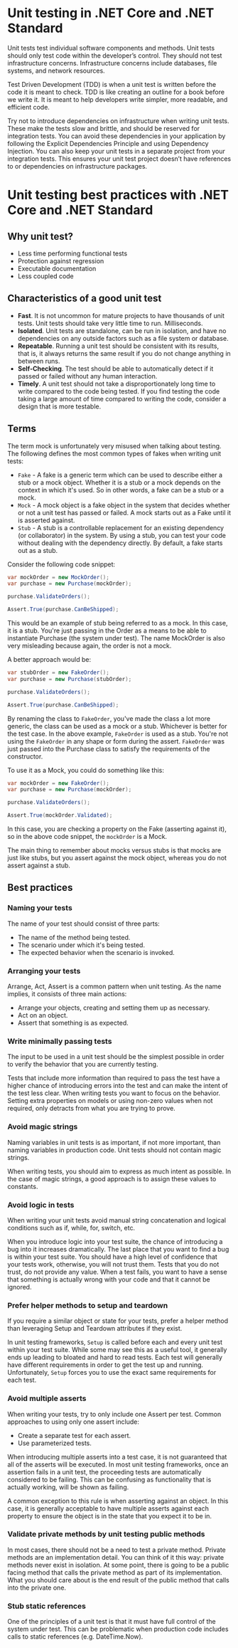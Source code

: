 # Unit testing in .NET Core and .NET Standard

Unit tests test individual software components and methods. Unit tests should only test code within the developer’s control. They should not test infrastructure concerns. Infrastructure concerns include databases, file systems, and network resources.

Test Driven Development (TDD) is when a unit test is written before the code it is meant to check. TDD is like creating an outline for a book before we write it. It is meant to help developers write simpler, more readable, and efficient code.

Try not to introduce dependencies on infrastructure when writing unit tests. These make the tests slow and brittle, and should be reserved for integration tests. You can avoid these dependencies in your application by following the Explicit Dependencies Principle and using Dependency Injection. You can also keep your unit tests in a separate project from your integration tests. This ensures your unit test project doesn’t have references to or dependencies on infrastructure packages.


# Unit testing best practices with .NET Core and .NET Standard

## **Why unit test?**
* Less time performing functional tests
* Protection against regression
* Executable documentation
* Less coupled code


## **Characteristics of a good unit test**

* **Fast**. It is not uncommon for mature projects to have thousands of unit tests. Unit tests should take very little time to run. Milliseconds.
* **Isolated**. Unit tests are standalone, can be run in isolation, and have no dependencies on any outside factors such as a file system or database.
* **Repeatable**. Running a unit test should be consistent with its results, that is, it always returns the same result if you do not change anything in between runs.
* **Self-Checking**. The test should be able to automatically detect if it passed or failed without any human interaction.
* **Timely**. A unit test should not take a disproportionately long time to write compared to the code being tested. If you find testing the code taking a large amount of time compared to writing the code, consider a design that is more testable.


## **Terms**

The term mock is unfortunately very misused when talking about testing. The following defines the most common types of fakes when writing unit tests:

* `Fake` - A fake is a generic term which can be used to describe either a stub or a mock object. Whether it is a stub or a mock depends on the context in which it's used. So in other words, a fake can be a stub or a mock.
* `Mock` - A mock object is a fake object in the system that decides whether or not a unit test has passed or failed. A mock starts out as a Fake until it is asserted against.
* `Stub` - A stub is a controllable replacement for an existing dependency (or collaborator) in the system. By using a stub, you can test your code without dealing with the dependency directly. By default, a fake starts out as a stub.

Consider the following code snippet:
```csharp
var mockOrder = new MockOrder();
var purchase = new Purchase(mockOrder);

purchase.ValidateOrders();

Assert.True(purchase.CanBeShipped);
```

This would be an example of stub being referred to as a mock. In this case, it is a stub. You're just passing in the Order as a means to be able to instantiate Purchase (the system under test). The name MockOrder is also very misleading because again, the order is not a mock.

A better approach would be:
```csharp
var stubOrder = new FakeOrder();
var purchase = new Purchase(stubOrder);

purchase.ValidateOrders();

Assert.True(purchase.CanBeShipped);
```

By renaming the class to `FakeOrder`, you've made the class a lot more generic, the class can be used as a mock or a stub. Whichever is better for the test case. In the above example, `FakeOrder` is used as a stub. You're not using the `FakeOrder` in any shape or form during the assert. `FakeOrder` was just passed into the Purchase class to satisfy the requirements of the constructor.

To use it as a Mock, you could do something like this:
```csharp
var mockOrder = new FakeOrder();
var purchase = new Purchase(mockOrder);

purchase.ValidateOrders();

Assert.True(mockOrder.Validated);
```

In this case, you are checking a property on the Fake (asserting against it), so in the above code snippet, the `mockOrder` is a Mock.

The main thing to remember about mocks versus stubs is that mocks are just like stubs, but you assert against the mock object, whereas you do not assert against a stub.


## **Best practices**

### **Naming your tests**
The name of your test should consist of three parts:
* The name of the method being tested.
* The scenario under which it's being tested.
* The expected behavior when the scenario is invoked.

### **Arranging your tests**

Arrange, Act, Assert is a common pattern when unit testing. As the name implies, it consists of three main actions:
* Arrange your objects, creating and setting them up as necessary.
* Act on an object.
* Assert that something is as expected.

### **Write minimally passing tests**
The input to be used in a unit test should be the simplest possible in order to verify the behavior that you are currently testing.

Tests that include more information than required to pass the test have a higher chance of introducing errors into the test and can make the intent of the test less clear. When writing tests you want to focus on the behavior. Setting extra properties on models or using non-zero values when not required, only detracts from what you are trying to prove.

### **Avoid magic strings**

Naming variables in unit tests is as important, if not more important, than naming variables in production code. Unit tests should not contain magic strings.

When writing tests, you should aim to express as much intent as possible. In the case of magic strings, a good approach is to assign these values to constants.

### **Avoid logic in tests**

When writing your unit tests avoid manual string concatenation and logical conditions such as if, while, for, switch, etc.

When you introduce logic into your test suite, the chance of introducing a bug into it increases dramatically. The last place that you want to find a bug is within your test suite. You should have a high level of confidence that your tests work, otherwise, you will not trust them. Tests that you do not trust, do not provide any value. When a test fails, you want to have a sense that something is actually wrong with your code and that it cannot be ignored.

### **Prefer helper methods to setup and teardown**

If you require a similar object or state for your tests, prefer a helper method than leveraging Setup and Teardown attributes if they exist.

In unit testing frameworks, `Setup` is called before each and every unit test within your test suite. While some may see this as a useful tool, it generally ends up leading to bloated and hard to read tests. Each test will generally have different requirements in order to get the test up and running. Unfortunately, `Setup` forces you to use the exact same requirements for each test.

### **Avoid multiple asserts**

When writing your tests, try to only include one Assert per test. Common approaches to using only one assert include:
* Create a separate test for each assert.
* Use parameterized tests.

When introducing multiple asserts into a test case, it is not guaranteed that all of the asserts will be executed. In most unit testing frameworks, once an assertion fails in a unit test, the proceeding tests are automatically considered to be failing. This can be confusing as functionality that is actually working, will be shown as failing.

A common exception to this rule is when asserting against an object. In this case, it is generally acceptable to have multiple asserts against each property to ensure the object is in the state that you expect it to be in.

### **Validate private methods by unit testing public methods**

In most cases, there should not be a need to test a private method. Private methods are an implementation detail. You can think of it this way: private methods never exist in isolation. At some point, there is going to be a public facing method that calls the private method as part of its implementation. What you should care about is the end result of the public method that calls into the private one.

### **Stub static references**

One of the principles of a unit test is that it must have full control of the system under test. This can be problematic when production code includes calls to static references (e.g. DateTime.Now). 

